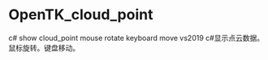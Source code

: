 # OpenTK_cloud_point
c#  show cloud_point  mouse  rotate    keyboard  move
vs2019  c#显示点云数据。鼠标旋转。键盘移动。
